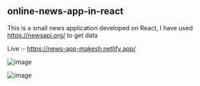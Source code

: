 ## online-news-app-in-react
This is a small news application developed on React,
I have used https://newsapi.org/ to get data

Live :- https://news-app-makesh.netlify.app/

![image](https://user-images.githubusercontent.com/65646841/141303530-b9d3cede-3d8f-4070-944c-5683592b2b40.png)

![image](https://user-images.githubusercontent.com/65646841/141303592-f02ed4af-6ac9-4178-be49-c4df95ac43b2.png)

